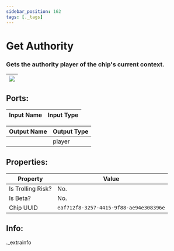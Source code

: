 ```yaml
---
sidebar_position: 162
tags: [._tags]
---
```


# Get Authority


### Gets the authority player of the chip's current context.

| ![](https://images-ext-2.discordapp.net/external/MPmIaQzlEPmgGWlgi-WxBBXt0Bjv_zWPkg1y1f_sy3s/https/www.recroomcircuits.com/image/circuit/absolute-value?width=206&height=108) |
|-----|

## Ports:

| Input Name | Input Type |
|-----------|-----------|

| Output Name | Output Type |
|-----------|-----------|
|  | player |

## Properties:

| Property  | Value |
|-------------------|-----------|
| Is Trolling Risk? | No. |
| Is Beta? | No. |
| Chip UUID | `eaf712f8-3257-4415-9f88-ae94e308396e` |

## Info:
._extrainfo